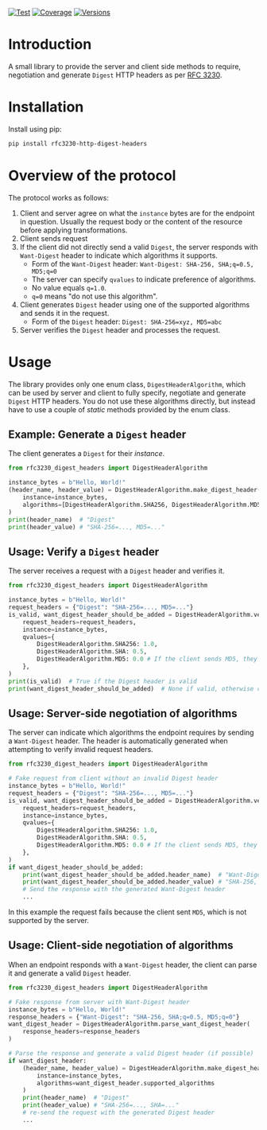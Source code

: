 [![Test](https://github.com/Mari6814/py-rfc3230-http-digest-headers/actions/workflows/ci.yml/badge.svg)](https://github.com/Mari6814/py-rfc3230-http-digest-headers/actions/workflows/test.yml)
[![Coverage](https://github.com/Mari6814/py-rfc3230-http-digest-headers/raw/main/badges/coverage.svg)](https://github.com/Mari6814/py-rfc3230-http-digest-headers/raw/main/badges/coverage.svg)
[![Versions](https://github.com/Mari6814/py-rfc3230-http-digest-headers/raw/main/badges/python-versions.svg)](https://github.com/Mari6814/py-rfc3230-http-digest-headers/raw/main/badges/python-versions.svg)

# Introduction
A small library to provide the server and client side methods to require, negotiation and generate `Digest` HTTP headers as per [RFC 3230](https://datatracker.ietf.org/doc/html/rfc3230).

# Installation
Install using pip:
```bash
pip install rfc3230-http-digest-headers
```

# Overview of the protocol
The protocol works as follows:
1. Client and server agree on what the `instance` bytes are for the endpoint in question. Usually the request body or the content of the resource before applying transformations.
2. Client sends request
3. If the client did not directly send a valid `Digest`, the server responds with `Want-Digest` header to indicate which algorithms it supports.
    - Form of the `Want-Digest` header: `Want-Digest: SHA-256, SHA;q=0.5, MD5;q=0`
    - The server can specify `qvalues` to indicate preference of algorithms.
    - No value equals `q=1.0`.
    - `q=0` means "do not use this algorithm".
4. Client generates `Digest` header using one of the supported algorithms and sends it in the request.
    - Form of the `Digest` header: `Digest: SHA-256=xyz, MD5=abc`
5. Server verifies the `Digest` header and processes the request.

# Usage
The library provides only one enum class, `DigestHeaderAlgorithm`, which can be used by server and client to fully specify, negotiate and generate `Digest` HTTP headers.
You do not use these algorithms directly, but instead have to use a couple of *static* methods provided by the enum class.

## Example: Generate a `Digest` header
The client generates a `Digest` for their *instance*.

```python
from rfc3230_digest_headers import DigestHeaderAlgorithm

instance_bytes = b"Hello, World!"
(header_name, header_value) = DigestHeaderAlgorithm.make_digest_header(
    instance=instance_bytes,
    algorithms=[DigestHeaderAlgorithm.SHA256, DigestHeaderAlgorithm.MD5]
)
print(header_name)  # "Digest"
print(header_value) # "SHA-256=..., MD5=..."
``` 

## Usage: Verify a `Digest` header
The server receives a request with a `Digest` header and verifies it.

```python
from rfc3230_digest_headers import DigestHeaderAlgorithm

instance_bytes = b"Hello, World!"
request_headers = {"Digest": "SHA-256=..., MD5=..."}
is_valid, want_digest_header_should_be_added = DigestHeaderAlgorithm.verify_request(
    request_headers=request_headers,
    instance=instance_bytes,
    qvalues={
        DigestHeaderAlgorithm.SHA256: 1.0,
        DigestHeaderAlgorithm.SHA: 0.5,
        DigestHeaderAlgorithm.MD5: 0.0 # If the client sends MD5, they will receive an error
    },
)
print(is_valid)  # True if the Digest header is valid
print(want_digest_header_should_be_added)  # None if valid, otherwise contains the `Want-Digest` header to be sent to the client for negotiation
```

## Usage: Server-side negotiation of algorithms
The server can indicate which algorithms the endpoint requires by sending a `Want-Digest` header.
The header is automatically generated when attempting to verify invalid request headers.

```python
from rfc3230_digest_headers import DigestHeaderAlgorithm

# Fake request from client without an invalid Digest header
instance_bytes = b"Hello, World!"
request_headers = {"Digest": "SHA-256=..., MD5=..."}
is_valid, want_digest_header_should_be_added = DigestHeaderAlgorithm.verify_request(
    request_headers=request_headers,
    instance=instance_bytes,
    qvalues={
        DigestHeaderAlgorithm.SHA256: 1.0,
        DigestHeaderAlgorithm.SHA: 0.5,
        DigestHeaderAlgorithm.MD5: 0.0 # If the client sends MD5, they will receive an error
    },
)
if want_digest_header_should_be_added:
    print(want_digest_header_should_be_added.header_name)  # "Want-Digest"
    print(want_digest_header_should_be_added.header_value) # "SHA-256, SHA
    # Send the response with the generated Want-Digest header
    ...
```
In this example the request fails because the client sent `MD5`, which is not supported by the server.

## Usage: Client-side negotiation of algorithms
When an endpoint responds with a `Want-Digest` header, the client can parse it and generate a valid `Digest` header.

```python
from rfc3230_digest_headers import DigestHeaderAlgorithm

# Fake response from server with Want-Digest header
instance_bytes = b"Hello, World!"
response_headers = {"Want-Digest": "SHA-256, SHA;q=0.5, MD5;q=0"}
want_digest_header = DigestHeaderAlgorithm.parse_want_digest_header(
    response_headers=response_headers
)

# Parse the response and generate a valid Digest header (if possible)
if want_digest_header:
    (header_name, header_value) = DigestHeaderAlgorithm.make_digest_header(
        instance=instance_bytes,
        algorithms=want_digest_header.supported_algorithms
    )
    print(header_name)  # "Digest"
    print(header_value) # "SHA-256=..., SHA=..."
    # re-send the request with the generated Digest header
    ...
```
